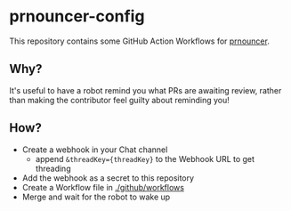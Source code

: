 # prnouncer-config

This repository contains some GitHub Action Workflows for [prnouncer](https://github.com/guardian/actions-prnouncer).

## Why?
It's useful to have a robot remind you what PRs are awaiting review, 
rather than making the contributor feel guilty about reminding you!

## How?
- Create a webhook in your Chat channel
  - append `&threadKey={threadKey}` to the Webhook URL to get threading
- Add the webhook as a secret to this repository
- Create a Workflow file in [./github/workflows](.github/workflows)
- Merge and wait for the robot to wake up

